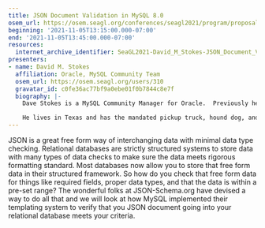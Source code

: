 ```yaml
---
title: JSON Document Validation in MySQL 8.0
osem_url: https://osem.seagl.org/conferences/seagl2021/program/proposals/821
beginning: '2021-11-05T13:15:00.000-07:00'
end: '2021-11-05T13:45:00.000-07:00'
resources:
  internet_archive_identifier: SeaGL2021-David_M_Stokes-JSON_Document_Validation_in_MySQL_8_0
presenters:
- name: David M. Stokes
  affiliation: Oracle, MySQL Community Team
  osem_url: https://osem.seagl.org/users/310
  gravatar_id: c0fe36ac77bf9a0ebe01f0b7844c8e7f
  biography: |-
    Dave Stokes is a MySQL Community Manager for Oracle.  Previously he was the MySQL Certification Manager for MySQL AB and SUN.  He has worked for companies ranging alphabetically from the American Heart Association to Xerox and work ranging from Anti-submarine warfare to web developer.  And he really wonders how many people really, really read these conference biographies. Twitter = @ Stoker, blog = http://elephantdolphin.blogspot.com/

    He lives in Texas and has the mandated pickup truck, hound dog, and Stetson hat.
---
```


JSON is a great free form way of interchanging data with minimal data type checking. Relational databases are strictly structured systems to store data with many types of data checks to make sure the data meets rigorous formatting standard. Most databases now allow you to store that free form data in their structured framework.  So how do you check that free form data for things like required fields, proper data types, and that the data is within a pre-set range?  The wonderful folks at JSON-Schema.org have devised a way to do all that and we will look at how MySQL implemented their templating system to verify that you JSON document going into your relational database meets your criteria.
